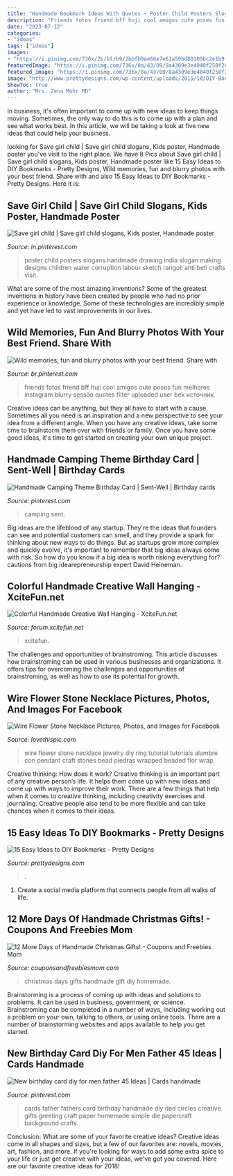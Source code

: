 ```yaml
---
title: "Handmade Bookmark Ideas With Quotes ~ Poster Child Posters Slogans Handmade Drawing India Slogan Making Designs Children Water Corruption Labour Sketch Rangoli Anti Beti Crafts Visit"
description: "Friends fotos friend bff huji cool amigos cute poses fun melhores instagram blurry sessão quotes filter uploaded user bek источник"
date: "2023-07-12"
categories:
- "ideas"
tags: ["ideas"]
images:
- "https://i.pinimg.com/736x/2b/bf/b9/2bbfb9ae66e7e61a59bd88109bc2e1b9.jpg"
featuredImage: "https://i.pinimg.com/736x/8a/43/09/8a4309e3e4040f258f20b36745c16bbb.jpg"
featured_image: "https://i.pinimg.com/736x/8a/43/09/8a4309e3e4040f258f20b36745c16bbb.jpg"
image: "http://www.prettydesigns.com/wp-content/uploads/2015/10/DIY-Bookmarks.jpg"
ShowToc: true
author: "Mrs. Zena Mohr MD"
---
```



In business, it's often important to come up with new ideas to keep things moving. Sometimes, the only way to do this is to come up with a plan and see what works best. In this article, we will be taking a look at five new ideas that could help your business.

	

		
looking for Save girl child | Save girl child slogans, Kids poster, Handmade poster you've visit to the right place. We have 8 Pics about Save girl child | Save girl child slogans, Kids poster, Handmade poster like 15 Easy Ideas to DIY Bookmarks - Pretty Designs, Wild memories, fun and blurry photos with your best friend. Share with and also 15 Easy Ideas to DIY Bookmarks - Pretty Designs. Here it is:
		
    
## Save Girl Child | Save Girl Child Slogans, Kids Poster, Handmade Poster

<img loading=lazy src="https://i.pinimg.com/736x/77/48/12/774812d1b61670e103506543b088e84f--poster-ideas-poster-designs.jpg" onerror="this.onerror=null;this.src='https://tse4.mm.bing.net/th?id=OIP.LyCL-E-bHI_gXNfSUcOY-QAAAA&amp;pid=15.1';" alt="Save girl child | Save girl child slogans, Kids poster, Handmade poster">

_Source: in.pinterest.com_

>poster child posters slogans handmade drawing india slogan making designs children water corruption labour sketch rangoli anti beti crafts visit. 

	

What are some of the most amazing inventions?
Some of the greatest inventions in history have been created by people who had no prior experience or knowledge. Some of these technologies are incredibly simple and yet have led to vast improvements in our lives.

    
## Wild Memories, Fun And Blurry Photos With Your Best Friend. Share With

<img loading=lazy src="https://i.pinimg.com/736x/2b/bf/b9/2bbfb9ae66e7e61a59bd88109bc2e1b9.jpg" onerror="this.onerror=null;this.src='https://tse2.mm.bing.net/th?id=OIP.xgs5MwHNG6kqdoTByNXWBQHaJ4&amp;pid=15.1';" alt="Wild memories, fun and blurry photos with your best friend. Share with">

_Source: br.pinterest.com_

>friends fotos friend bff huji cool amigos cute poses fun melhores instagram blurry sessão quotes filter uploaded user bek источник. 

	

Creative ideas can be anything, but they all have to start with a cause. Sometimes all you need is an inspiration and a new perspective to see your idea from a different angle. When you have any creative ideas, take some time to brainstorm them over with friends or family. Once you have some good ideas, it's time to get started on creating your own unique project.

    
## Handmade Camping Theme Birthday Card | Sent-Well | Birthday Cards

<img loading=lazy src="https://i.pinimg.com/736x/8a/43/09/8a4309e3e4040f258f20b36745c16bbb.jpg" onerror="this.onerror=null;this.src='https://tse2.mm.bing.net/th?id=OIP.h4lkHr0BPOJTpGShrLcmOgHaKX&amp;pid=15.1';" alt="Handmade Camping Theme Birthday Card | Sent-Well | Birthday cards">

_Source: pinterest.com_

>camping sent. 

	

Big ideas are the lifeblood of any startup. They're the ideas that founders can see and potential customers can smell, and they provide a spark for thinking about new ways to do things. But as startups grow more complex and quickly evolve, it's important to remember that big ideas always come with risk. So how do you know if a big idea is worth risking everything for? cautions from big idearepreneurship expert David Heineman.

    
## Colorful Handmade Creative Wall Hanging - XciteFun.net

<img loading=lazy src="https://img.xcitefun.net/users/2013/03/316926,xcitefun-colorful-handmade-wall-hanging-13.jpg" onerror="this.onerror=null;this.src='https://tse4.mm.bing.net/th?id=OIP.zU3seMylYCSw3YWe901oKwHaHa&amp;pid=15.1';" alt="Colorful Handmade Creative Wall Hanging - XciteFun.net">

_Source: forum.xcitefun.net_

>xcitefun. 

	

The challenges and opportunities of brainstroming.
This article discusses how brainstroming can be used in various businesses and organizations. It offers tips for overcoming the challenges and opportunities of brainstroming, as well as how to use its potential for growth.

    
## Wire Flower Stone Necklace Pictures, Photos, And Images For Facebook

<img loading=lazy src="http://www.lovethispic.com/uploaded_images/164321-Wire-Flower-Stone-Necklace.jpg" onerror="this.onerror=null;this.src='https://tse3.mm.bing.net/th?id=OIP.Nq6EFMOSFvBjEDzcEBuVEQHaLG&amp;pid=15.1';" alt="Wire Flower Stone Necklace Pictures, Photos, and Images for Facebook">

_Source: lovethispic.com_

>wire flower stone necklace jewelry diy ring tutorial tutorials alambre con pendant craft stones bead piedras wrapped beaded flor wrap. 

	

Creative thinking: How does it work?
Creative thinking is an important part of any creative person’s life. It helps them come up with new ideas and come up with ways to improve their work. There are a few things that help when it comes to creative thinking, including creativity exercises and journaling. Creative people also tend to be more flexible and can take chances when it comes to their ideas.

    
## 15 Easy Ideas To DIY Bookmarks - Pretty Designs

<img loading=lazy src="http://www.prettydesigns.com/wp-content/uploads/2015/10/DIY-Bookmarks.jpg" onerror="this.onerror=null;this.src='https://tse1.mm.bing.net/th?id=OIP.8GR4K7n-b0aGaD2QloxOFQAAAA&amp;pid=15.1';" alt="15 Easy Ideas to DIY Bookmarks - Pretty Designs">

_Source: prettydesigns.com_

>. 

	

1. Create a social media platform that connects people from all walks of life. 

    
## 12 More Days Of Handmade Christmas Gifts! - Coupons And Freebies Mom

<img loading=lazy src="http://www.couponsandfreebiesmom.com/wp-content/uploads/2016/10/12-days-christmas-is-green-nooverlay-400.jpg" onerror="this.onerror=null;this.src='https://tse2.mm.bing.net/th?id=OIP.HUkKJcOFsFBaXNHOnbxXjwAAAA&amp;pid=15.1';" alt="12 More Days of Handmade Christmas Gifts! - Coupons and Freebies Mom">

_Source: couponsandfreebiesmom.com_

>christmas days gifts handmade gift diy homemade. 

	

Brainstorming is a process of coming up with ideas and solutions to problems. It can be used in business, government, or science. Brainstroming can be completed in a number of ways, including working out a problem on your own, talking to others, or using online tools. There are a number of brainstorming websites and apps available to help you get started.

    
## New Birthday Card Diy For Men Father 45 Ideas | Cards Handmade

<img loading=lazy src="https://i.pinimg.com/736x/66/18/97/6618972139546a858203e3c9394ce85d.jpg" onerror="this.onerror=null;this.src='https://tse3.mm.bing.net/th?id=OIP.sCxiSC0c36jS2264VQZqQwAAAA&amp;pid=15.1';" alt="New birthday card diy for men father 45 Ideas | Cards handmade">

_Source: pinterest.com_

>cards father fathers card birthday handmade diy dad circles creative gifts greeting craft paper homemade simple die papercraft background crafts. 

	

Conclusion: What are some of your favorite creative ideas?
Creative ideas come in all shapes and sizes, but a few of our favorites are: novels, movies, art, fashion, and more. If you're looking for ways to add some extra spice to your life or just get creative with your ideas, we've got you covered. Here are our favorite creative ideas for 2018!

